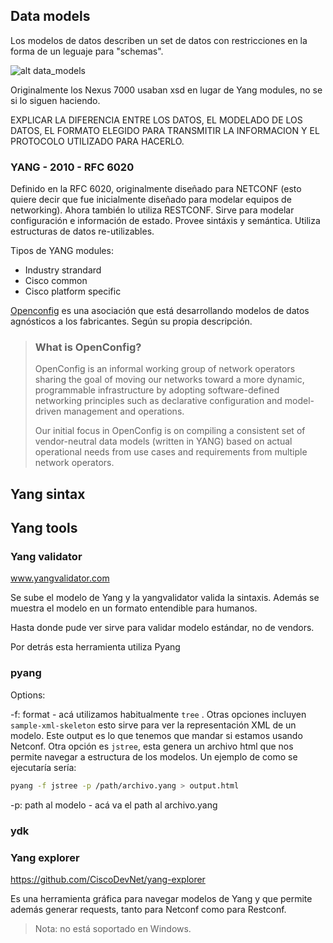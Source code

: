 ## Data models

Los modelos de datos describen un set de datos con restricciones en la forma de un leguaje para "schemas".

![alt data_models](/home/ialmandos/Dropbox/CodeProjects/network_programmability/imagenes/data_models.png)

Originalmente los Nexus 7000 usaban xsd en lugar de Yang modules, no se si lo siguen haciendo.



EXPLICAR LA DIFERENCIA ENTRE LOS DATOS, EL MODELADO DE LOS DATOS, EL FORMATO ELEGIDO PARA TRANSMITIR LA INFORMACION Y EL PROTOCOLO UTILIZADO PARA HACERLO.

### YANG - 2010 - RFC 6020

Definido en la RFC 6020, originalmente diseñado para NETCONF (esto quiere decir que fue inicialmente diseñado para modelar equipos de networking). Ahora también lo utiliza RESTCONF. Sirve para modelar configuración e información de estado. Provee sintáxis y semántica. Utiliza estructuras de datos re-utilizables.



Tipos de YANG modules:

- Industry strandard
- Cisco common
- Cisco platform specific

[Openconfig](http://www.openconfig.net/) es una asociación que está desarrollando modelos de datos agnósticos a los fabricantes. Según su propia descripción.

> ### What is OpenConfig?
>
> OpenConfig is an informal working group of network operators sharing the goal of moving our networks toward a more dynamic, programmable infrastructure by adopting software-defined networking principles such as declarative configuration and model-driven management and operations.
>
> Our initial focus in OpenConfig is on compiling a consistent set of vendor-neutral data models (written in YANG) based on actual operational needs from use cases and requirements from multiple network operators.



## Yang sintax



## Yang tools

### Yang validator

www.yangvalidator.com

Se sube el modelo de Yang y la yangvalidator valida la sintaxis. Además se muestra el modelo en un formato entendible para humanos.

Hasta donde pude ver sirve para validar modelo estándar, no de vendors.

Por detrás esta herramienta utiliza Pyang

### pyang

Options:

-f: format - acá utilizamos habitualmente `tree` . Otras opciones incluyen `sample-xml-skeleton` esto sirve para ver la representación XML de un modelo. Este output es lo que tenemos que mandar si estamos usando Netconf. Otra opción es `jstree`, esta genera un archivo html que nos permite navegar a estructura de los modelos. Un ejemplo de como se ejecutaría sería:

```bash
pyang -f jstree -p /path/archivo.yang > output.html
```

-p: path al modelo - acá va el path al archivo.yang



### ydk

### Yang explorer

https://github.com/CiscoDevNet/yang-explorer

Es una herramienta gráfica para navegar modelos de Yang y que permite además generar requests, tanto para Netconf como para Restconf.



> Nota: no está soportado en Windows.

